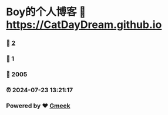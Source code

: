 # Boy的个人博客 :link: https://CatDayDream.github.io 
### :page_facing_up: [2](https://Bowei233.github.io/tag.html) 
### :speech_balloon: 1 
### :hibiscus: 2005 
### :alarm_clock: 2024-07-23 13:21:17 
### Powered by :heart: [Gmeek](https://github.com/Meekdai/Gmeek)
